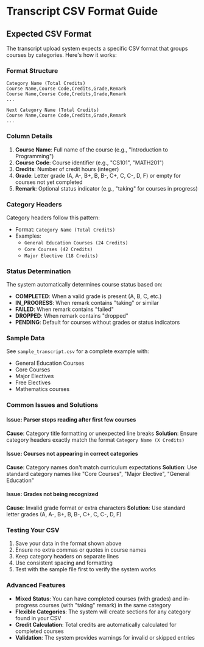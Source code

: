 # Transcript CSV Format Guide

## Expected CSV Format

The transcript upload system expects a specific CSV format that groups courses by categories. Here's how it works:

### Format Structure

```csv
Category Name (Total Credits)
Course Name,Course Code,Credits,Grade,Remark
Course Name,Course Code,Credits,Grade,Remark
...

Next Category Name (Total Credits)
Course Name,Course Code,Credits,Grade,Remark
...
```

### Column Details

1. **Course Name**: Full name of the course (e.g., "Introduction to Programming")
2. **Course Code**: Course identifier (e.g., "CS101", "MATH201")
3. **Credits**: Number of credit hours (integer)
4. **Grade**: Letter grade (A, A-, B+, B, B-, C+, C, C-, D, F) or empty for courses not yet completed
5. **Remark**: Optional status indicator (e.g., "taking" for courses in progress)

### Category Headers

Category headers follow this pattern:
- Format: `Category Name (Total Credits)`
- Examples:
  - `General Education Courses (24 Credits)`
  - `Core Courses (42 Credits)`
  - `Major Elective (18 Credits)`

### Status Determination

The system automatically determines course status based on:

- **COMPLETED**: When a valid grade is present (A, B, C, etc.)
- **IN_PROGRESS**: When remark contains "taking" or similar
- **FAILED**: When remark contains "failed"
- **DROPPED**: When remark contains "dropped"
- **PENDING**: Default for courses without grades or status indicators

### Sample Data

See `sample_transcript.csv` for a complete example with:
- General Education Courses
- Core Courses
- Major Electives
- Free Electives
- Mathematics courses

### Common Issues and Solutions

#### Issue: Parser stops reading after first few courses
**Cause**: Category title formatting or unexpected line breaks
**Solution**: Ensure category headers exactly match the format `Category Name (X Credits)`

#### Issue: Courses not appearing in correct categories
**Cause**: Category names don't match curriculum expectations
**Solution**: Use standard category names like "Core Courses", "Major Elective", "General Education"

#### Issue: Grades not being recognized
**Cause**: Invalid grade format or extra characters
**Solution**: Use standard letter grades (A, A-, B+, B, B-, C+, C, C-, D, F)

### Testing Your CSV

1. Save your data in the format shown above
2. Ensure no extra commas or quotes in course names
3. Keep category headers on separate lines
4. Use consistent spacing and formatting
5. Test with the sample file first to verify the system works

### Advanced Features

- **Mixed Status**: You can have completed courses (with grades) and in-progress courses (with "taking" remark) in the same category
- **Flexible Categories**: The system will create sections for any category found in your CSV
- **Credit Calculation**: Total credits are automatically calculated for completed courses
- **Validation**: The system provides warnings for invalid or skipped entries